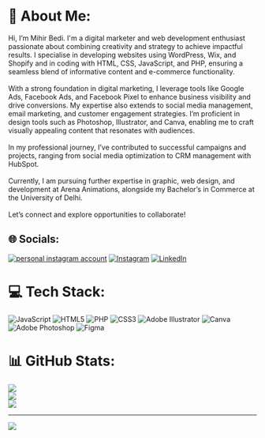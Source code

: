 # 💫 About Me:
Hi, I’m Mihir Bedi. I'm a digital marketer and web development enthusiast passionate about combining creativity and strategy to achieve impactful results. I specialise in developing websites using WordPress, Wix, and Shopify and in coding with HTML, CSS, JavaScript, and PHP, ensuring a seamless blend of informative content and e-commerce functionality.<br><br>With a strong foundation in digital marketing, I leverage tools like Google Ads, Facebook Ads, and Facebook Pixel to enhance business visibility and drive conversions. My expertise also extends to social media management, email marketing, and customer engagement strategies. I’m proficient in design tools such as Photoshop, Illustrator, and Canva, enabling me to craft visually appealing content that resonates with audiences.<br><br>In my professional journey, I’ve contributed to successful campaigns and projects, ranging from social media optimization to CRM management with HubSpot. <br><br>Currently, I am pursuing further expertise in graphic, web design, and development at Arena Animations, alongside my Bachelor’s in Commerce at the University of Delhi.<br><br>Let’s connect and explore opportunities to collaborate!


## 🌐 Socials:
[![personal instagram account](https://img.shields.io/badge/Instagram-%23E4405F.svg?logo=Instagram&logoColor=white)](https://instagram.com/mihir_bedi) 
[![Instagram](https://img.shields.io/badge/Instagram-%23E4405F.svg?logo=Instagram&logoColor=white)](https://instagram.com/bytetodesign) [![LinkedIn](https://img.shields.io/badge/LinkedIn-%230077B5.svg?logo=linkedin&logoColor=white)](https://linkedin.com/in/mihirbedi) 

# 💻 Tech Stack:
![JavaScript](https://img.shields.io/badge/javascript-%23323330.svg?style=flat&logo=javascript&logoColor=%23F7DF1E) ![HTML5](https://img.shields.io/badge/html5-%23E34F26.svg?style=flat&logo=html5&logoColor=white) ![PHP](https://img.shields.io/badge/php-%23777BB4.svg?style=flat&logo=php&logoColor=white) ![CSS3](https://img.shields.io/badge/css3-%231572B6.svg?style=flat&logo=css3&logoColor=white) ![Adobe Illustrator](https://img.shields.io/badge/adobe%20illustrator-%23FF9A00.svg?style=flat&logo=adobe%20illustrator&logoColor=white) ![Canva](https://img.shields.io/badge/Canva-%2300C4CC.svg?style=flat&logo=Canva&logoColor=white) ![Adobe Photoshop](https://img.shields.io/badge/adobe%20photoshop-%2331A8FF.svg?style=flat&logo=adobe%20photoshop&logoColor=white) ![Figma](https://img.shields.io/badge/figma-%23F24E1E.svg?style=flat&logo=figma&logoColor=white)
# 📊 GitHub Stats:
![](https://github-readme-stats.vercel.app/api?username=mihirbedi&theme=dark&hide_border=false&include_all_commits=false&count_private=false)<br/>
![](https://github-readme-streak-stats.herokuapp.com/?user=mihirbedi&theme=dark&hide_border=false)<br/>
![](https://github-readme-stats.vercel.app/api/top-langs/?username=mihirbedi&theme=dark&hide_border=false&include_all_commits=false&count_private=false&layout=compact)

---
[![](https://visitcount.itsvg.in/api?id=mihirbedi&icon=0&color=7)](https://visitcount.itsvg.in)

<!-- Proudly created with GPRM ( https://gprm.itsvg.in ) -->
